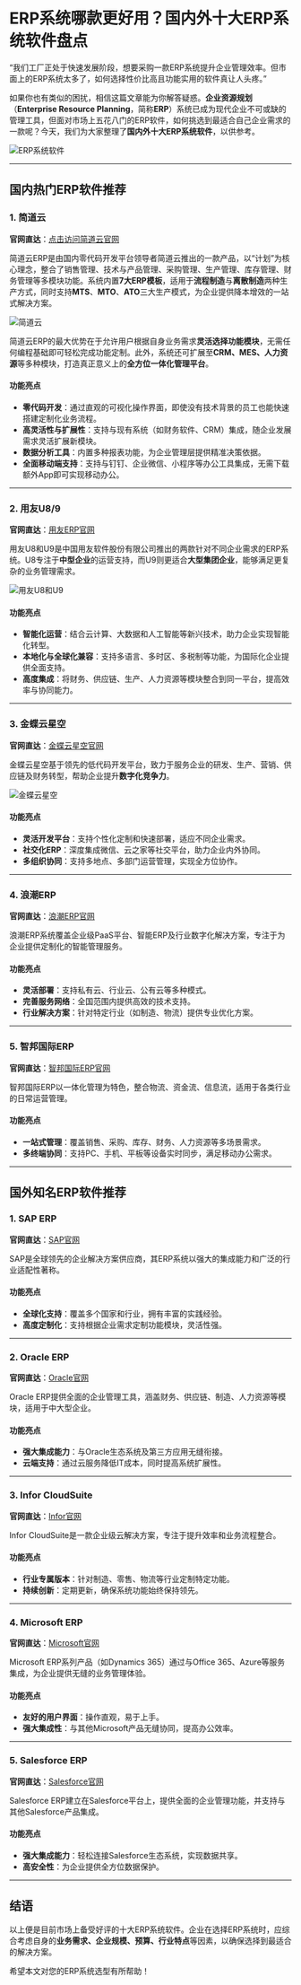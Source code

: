 # ERP系统哪款更好用？国内外十大ERP系统软件盘点

“我们工厂正处于快速发展阶段，想要采购一款ERP系统提升企业管理效率。但市面上的ERP系统太多了，如何选择性价比高且功能实用的软件真让人头疼。”

如果你也有类似的困扰，相信这篇文章能为你解答疑惑。**企业资源规划**（**Enterprise Resource Planning**，简称**ERP**）系统已成为现代企业不可或缺的管理工具，但面对市场上五花八门的ERP软件，如何挑选到最适合自己企业需求的一款呢？今天，我们为大家整理了**国内外十大ERP系统软件**，以供参考。

![ERP系统软件](https://github.com/user-attachments/assets/c9bff7d1-6be8-412a-8809-cb133b167b03)

---

## 国内热门ERP软件推荐

### 1. 简道云

**官网直达**：[点击访问简道云官网](https://www.jiandaoyun.com/)

简道云ERP是由国内零代码开发平台领导者简道云推出的一款产品，以“计划”为核心理念，整合了销售管理、技术与产品管理、采购管理、生产管理、库存管理、财务管理等多模块功能。系统内置**7大ERP模板**，适用于**流程制造**与**离散制造**两种生产方式，同时支持**MTS**、**MTO**、**ATO**三大生产模式，为企业提供降本增效的一站式解决方案。

![简道云](https://github.com/user-attachments/assets/4191bb34-33a8-4afe-982d-ae8d714231ac)

简道云ERP的最大优势在于允许用户根据自身业务需求**灵活选择功能模块**，无需任何编程基础即可轻松完成功能定制。此外，系统还可扩展至**CRM、MES、人力资源**等多种模块，打造真正意义上的**全方位一体化管理平台**。

#### **功能亮点**
- **零代码开发**：通过直观的可视化操作界面，即使没有技术背景的员工也能快速搭建定制化业务流程。
- **高灵活性与扩展性**：支持与现有系统（如财务软件、CRM）集成，随企业发展需求灵活扩展新模块。
- **数据分析工具**：内置多种报表功能，为企业管理层提供精准决策依据。
- **全面移动端支持**：支持与钉钉、企业微信、小程序等办公工具集成，无需下载额外App即可实现移动办公。

---

### 2. 用友U8/9

**官网直达**：[用友ERP官网](https://www.yonyou.com/yingxiao/erp/)

用友U8和U9是中国用友软件股份有限公司推出的两款针对不同企业需求的ERP系统。U8专注于**中型企业**的运营支持，而U9则更适合**大型集团企业**，能够满足更复杂的业务管理需求。

![用友U8和U9](https://github.com/user-attachments/assets/c553ac3e-f581-48e0-a493-ee7b03798e9b)

#### **功能亮点**
- **智能化运营**：结合云计算、大数据和人工智能等新兴技术，助力企业实现智能化转型。
- **本地化与全球化兼容**：支持多语言、多时区、多税制等功能，为国际化企业提供全面支持。
- **高度集成**：将财务、供应链、生产、人力资源等模块整合到同一平台，提高效率与协同能力。

---

### 3. 金蝶云星空

**官网直达**：[金蝶云星空官网](https://www.kingdee.com/products/galaxy.html)

金蝶云星空基于领先的低代码开发平台，致力于服务企业的研发、生产、营销、供应链及财务转型，帮助企业提升**数字化竞争力**。

![金蝶云星空](https://github.com/user-attachments/assets/c2f36ed2-ca26-4860-ba64-64670779b606)

#### **功能亮点**
- **灵活开发平台**：支持个性化定制和快速部署，适应不同企业需求。
- **社交化ERP**：深度集成微信、云之家等社交平台，助力企业内外协同。
- **多组织协同**：支持多地点、多部门运营管理，实现全方位协作。

---

### 4. 浪潮ERP

**官网直达**：[浪潮ERP官网](https://www.inspur.com/)

浪潮ERP系统覆盖企业级PaaS平台、智能ERP及行业数字化解决方案，专注于为企业提供定制化的智能管理服务。

#### **功能亮点**
- **灵活部署**：支持私有云、行业云、公有云等多种模式。
- **完善服务网络**：全国范围内提供高效的技术支持。
- **行业解决方案**：针对特定行业（如制造、物流）提供专业优化方案。

---

### 5. 智邦国际ERP

**官网直达**：[智邦国际ERP官网](https://www.zbintel.com/)

智邦国际ERP以一体化管理为特色，整合物流、资金流、信息流，适用于各类行业的日常运营管理。

#### **功能亮点**
- **一站式管理**：覆盖销售、采购、库存、财务、人力资源等多场景需求。
- **多终端协同**：支持PC、手机、平板等设备实时同步，满足移动办公需求。

---

## 国外知名ERP软件推荐

### 1. SAP ERP

**官网直达**：[SAP官网](https://www.sap.cn/index.html)

SAP是全球领先的企业解决方案供应商，其ERP系统以强大的集成能力和广泛的行业适配性著称。

#### **功能亮点**
- **全球化支持**：覆盖多个国家和行业，拥有丰富的实践经验。
- **高度定制化**：支持根据企业需求定制功能模块，灵活性强。

---

### 2. Oracle ERP

**官网直达**：[Oracle官网](https://www.oracle.com/cn/erp/)

Oracle ERP提供全面的企业管理工具，涵盖财务、供应链、制造、人力资源等模块，适用于中大型企业。

#### **功能亮点**
- **强大集成能力**：与Oracle生态系统及第三方应用无缝衔接。
- **云端支持**：通过云服务降低IT成本，同时提高系统扩展性。

---

### 3. Infor CloudSuite

**官网直达**：[Infor官网](https://www.infor.cn/products/cloudsuite-industrial)

Infor CloudSuite是一款企业级云解决方案，专注于提升效率和业务流程整合。

#### **功能亮点**
- **行业专属版本**：针对制造、零售、物流等行业定制特定功能。
- **持续创新**：定期更新，确保系统功能始终保持领先。

---

### 4. Microsoft ERP

**官网直达**：[Microsoft官网](https://dynamics.microsoft.com/zh-cn/erp/erp-software/)

Microsoft ERP系列产品（如Dynamics 365）通过与Office 365、Azure等服务集成，为企业提供无缝的业务管理体验。

#### **功能亮点**
- **友好的用户界面**：操作直观，易于上手。
- **强大集成性**：与其他Microsoft产品无缝协同，提高办公效率。

---

### 5. Salesforce ERP

**官网直达**：[Salesforce官网](https://www.salesforce.com/cn/)

Salesforce ERP建立在Salesforce平台上，提供全面的企业管理功能，并支持与其他Salesforce产品集成。

#### **功能亮点**
- **强大集成能力**：轻松连接Salesforce生态系统，实现数据共享。
- **高安全性**：为企业提供全方位数据保护。

---

## 结语

以上便是目前市场上备受好评的十大ERP系统软件。企业在选择ERP系统时，应综合考虑自身的**业务需求、企业规模、预算、行业特点**等因素，以确保选择到最适合的解决方案。

希望本文对您的ERP系统选型有所帮助！
